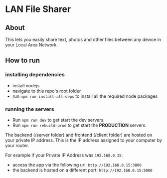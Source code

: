 # LAN File Sharer
## About
This lets you easily share text, photos and other files between any device in your Local Area Network.

## How to run
### installing dependencies
- install nodejs
- navigate to this repo's root folder
-  run `npm run install-all-deps` to install all the required node packages

### running the servers
- Run `npm run dev` to get start the dev servers.
- Run `npm run rebuild-prod` to get start the **PRODUCTION** servers.

The backend (/server folder) and frontend (/client folder) are hosted on your private IP address. This is the IP address assigned to your computer by your router.

For example if your Private IP Address was `192.168.0.15`:
- access the app via the following url: `http://192.168.0.15:3000`
- the backend is hosted on a different port: `http://192.168.0.15:5000`

